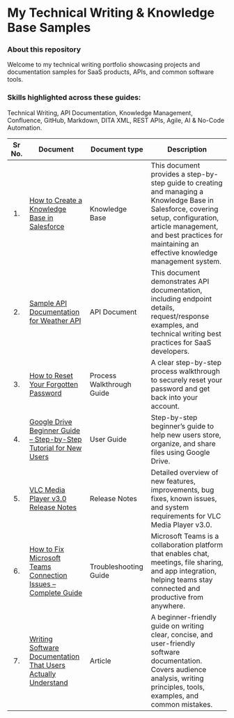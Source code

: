 # My Technical Writing & Knowledge Base Samples

### About this repository
Welcome to my technical writing portfolio showcasing projects and documentation samples for SaaS products, APIs, and common software tools.

### Skills highlighted across these guides:
Technical Writing, API Documentation, Knowledge Management, Confluence, GitHub, Markdown, DITA XML, REST APIs, Agile, AI & No-Code Automation.

| Sr No. | Document | Document type | Description |
|:------:|---|---|---|
| <p align="center">1.</p> | [How to Create a Knowledge Base in Salesforce](https://github.com/Suhas-Kadhane/Technical-Writing-Portfolio/wiki/How-to-Create-a-Knowledge-Base-in-Salesforce:-A-Step-byStep-Guide) | Knowledge Base | This document provides a step-by-step guide to creating and managing a Knowledge Base in Salesforce, covering setup, configuration, article management, and best practices for maintaining an effective knowledge management system. |
| <p align="center">2.</p> | [Sample API Documentation for Weather API](https://github.com/Suhas-Kadhane/Technical-Writing-Portfolio/wiki/Sample-Weather-API-Documentation) | API Document | This document demonstrates API documentation, including endpoint details, request/response examples, and technical writing best practices for SaaS developers. |
| <p align="center">3.</p> | [How to Reset Your Forgotten Password](https://github.com/Suhas-Kadhane/Technical-Writing-Portfolio/wiki/How-to-Reset-Your-Forgotten-Password) | Process Walkthrough Guide | A clear step-by-step process walkthrough to securely reset your password and get back into your account. |
| <p align="center">4.</p> | [Google Drive Beginner Guide – Step-by-Step Tutorial for New Users](https://github.com/Suhas-Kadhane/Technical-Writing-Portfolio/wiki/Google-Drive-Beginner-Guide-%E2%80%93-Step%E2%80%90by%E2%80%90Step-Tutorial-for-New-Users) | User Guide | Step-by-step beginner’s guide to help new users store, organize, and share files using Google Drive. |
| <p align="center">5.</p> | [VLC Media Player v3.0 Release Notes](https://github.com/Suhas-Kadhane/Technical-Writing-Portfolio/wiki/VLC-Media-Player-v3.0-Release-Notes) | Release Notes | Detailed overview of new features, improvements, bug fixes, known issues, and system requirements for VLC Media Player v3.0. |
| <p align="center">6.</p> | [How to Fix Microsoft Teams Connection Issues – Complete Guide](https://github.com/Suhas-Kadhane/Technical-Writing-Portfolio/wiki/Troubleshooting-Guide-for-Microsoft-Teams-Connection-Issues) | Troubleshooting Guide | Microsoft Teams is a collaboration platform that enables chat, meetings, file sharing, and app integration, helping teams stay connected and productive from anywhere. |
| <p align="center">7.</p> | [Writing Software Documentation That Users Actually Understand](https://github.com/Suhas-Kadhane/Technical-Writing-Portfolio/wiki/Writing-Software-Documentation-That-Users-Actually-Understand) | Article | A beginner-friendly guide on writing clear, concise, and user-friendly software documentation. Covers audience analysis, writing principles, tools, examples, and common mistakes. |
